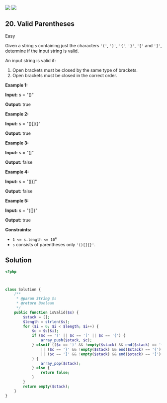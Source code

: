 [![](https://img.shields.io/github/stars/LeetCode-in-Ruby/LeetCode-in-Ruby?label=Stars&style=flat-square)](https://github.com/LeetCode-in-Ruby/LeetCode-in-Ruby)
[![](https://img.shields.io/github/forks/LeetCode-in-Ruby/LeetCode-in-Ruby?label=Fork%20me%20on%20GitHub%20&style=flat-square)](https://github.com/LeetCode-in-Ruby/LeetCode-in-Ruby/fork)

## 20\. Valid Parentheses

Easy

Given a string `s` containing just the characters `'('`, `')'`, `'{'`, `'}'`, `'['` and `']'`, determine if the input string is valid.

An input string is valid if:

1.  Open brackets must be closed by the same type of brackets.
2.  Open brackets must be closed in the correct order.

**Example 1:**

**Input:** s = "()"

**Output:** true 

**Example 2:**

**Input:** s = "()[]{}"

**Output:** true 

**Example 3:**

**Input:** s = "(]"

**Output:** false 

**Example 4:**

**Input:** s = "([)]"

**Output:** false 

**Example 5:**

**Input:** s = "{[]}"

**Output:** true 

**Constraints:**

*   <code>1 <= s.length <= 10<sup>4</sup></code>
*   `s` consists of parentheses only `'()[]{}'`.

## Solution

```php
<?php



class Solution {
    /**
     * @param String $s
     * @return Boolean
     */
    public function isValid($s) {
        $stack = [];
        $length = strlen($s);
        for ($i = 0; $i < $length; $i++) {
            $c = $s[$i];
            if ($c == '(' || $c == '[' || $c == '{') {
                array_push($stack, $c);
            } elseif (($c == ')' && !empty($stack) && end($stack) == '(')
                || ($c == '}' && !empty($stack) && end($stack) == '{')
                || ($c == ']' && !empty($stack) && end($stack) == '[')
            ) {
                array_pop($stack);
            } else {
                return false;
            }
        }
        return empty($stack);
    }
}
```
